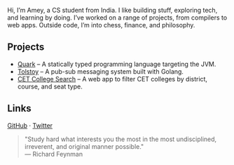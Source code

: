Hi, I’m Amey, a CS student from India. I like building stuff, exploring tech, and learning by doing. I’ve worked on a range of projects, from compilers to web apps. Outside code, I’m into chess, finance, and philosophy.

## Projects

- [Quark](https://github.com/tervicke/quarkCompiler) – A statically typed programming language targeting the JVM.
- [Tolstoy](https://github.com/tervicke/tolstoy) – A pub-sub messaging system built with Golang.
- [CET College Search](https://github.com/tervicke/CET_college_search) – A web app to filter CET colleges by district, course, and seat type.

## Links

[GitHub](https://github.com/tervicke) · [Twitter](https://twitter.com/tervicke)

> "Study hard what interests you the most in the most undisciplined, irreverent, and original manner possible."  
> — Richard Feynman


